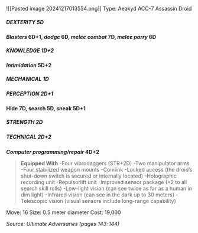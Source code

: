 ![[Pasted image 20241217013554.png]]
Type: Aeakyd ACC-7 Assassin Droid
##### DEXTERITY 5D
***Blasters* 6D+1, *dodge* 6D, *melee combat* 7D, *melee parry* 6D**
##### KNOWLEDGE 1D+2
***Intimidation* 5D+2**
##### MECHANICAL 1D
##### PERCEPTION 2D+1
**Hide 7D, search 5D, sneak 5D+1**
##### STRENGTH 2D
##### TECHNICAL 2D+2
***Computer programming/repair* 4D+2**

> **Equipped With**
> -Four vibrodaggers (STR+2D)
> -Two manipulator arms
> -Four stabilized weapon mounts
> -Comlink
> -Locked access (the droid’s shut-down switch is secured or internally located)
> -Holographic recording unit
> -Repulsorlift unit
> -Improved sensor package (+2 to all search skill rolls)
> -Low-light vision (can see twice as far as a human in dim light)
> -Infrared vision (can see in the dark up to 30 meters)
> -Telescopic vision (visual sensors include long-range capability)

Move: 16
Size: 0.5 meter diameter
Cost: 19,000

*Source: Ultimate Adversaries (pages 143-144)*